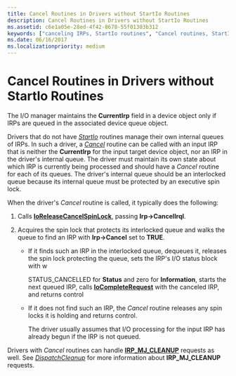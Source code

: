 ```yaml
---
title: Cancel Routines in Drivers without StartIo Routines
description: Cancel Routines in Drivers without StartIo Routines
ms.assetid: c6e1a05e-28ed-4f42-8678-55f01303b312
keywords: ["canceling IRPs, StartIo routines", "Cancel routines, StartIo routines", "StartIo routines, Cancel routines"]
ms.date: 06/16/2017
ms.localizationpriority: medium
---
```


# Cancel Routines in Drivers without StartIo Routines





The I/O manager maintains the **CurrentIrp** field in a device object only if IRPs are queued in the associated device queue object.

Drivers that do not have [*StartIo*](https://msdn.microsoft.com/library/windows/hardware/ff563858) routines manage their own internal queues of IRPs. In such a driver, a [*Cancel*](https://msdn.microsoft.com/library/windows/hardware/ff540742) routine can be called with an input IRP that is neither the **CurrentIrp** for the input target device object, nor an IRP in the driver's internal queue. The driver must maintain its own state about which IRP is currently being processed and should have a *Cancel* routine for each of its queues. The driver's internal queue should be an interlocked queue because its internal queue must be protected by an executive spin lock.

When the driver's *Cancel* routine is called, it typically does the following:

1.  Calls [**IoReleaseCancelSpinLock**](https://msdn.microsoft.com/library/windows/hardware/ff549550), passing **Irp-&gt;CancelIrql**.

2.  Acquires the spin lock that protects its interlocked queue and walks the queue to find an IRP with **Irp-&gt;Cancel** set to **TRUE**.

    -   If it finds such an IRP in the interlocked queue, dequeues it, releases the spin lock protecting the queue, sets the IRP's I/O status block with w

        STATUS\_CANCELLED for **Status** and zero for **Information**, starts the next queued IRP, calls [**IoCompleteRequest**](https://msdn.microsoft.com/library/windows/hardware/ff548343) with the canceled IRP, and returns control

    -   If it does not find such an IRP, the *Cancel* routine releases any spin locks it is holding and returns control.

        The driver usually assumes that I/O processing for the input IRP has already begun if the IRP is not queued.

Drivers with *Cancel* routines can handle [**IRP\_MJ\_CLEANUP**](https://msdn.microsoft.com/library/windows/hardware/ff550718) requests as well. See [*DispatchCleanup*](https://docs.microsoft.com/windows-hardware/drivers/ddi/content/wdm/nc-wdm-driver_dispatch) for more information about **IRP\_MJ\_CLEANUP** requests.

 

 




